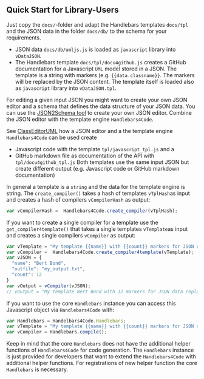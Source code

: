 <!-- BEGIN: src/readme/usage.md -->

## Quick Start for Library-Users
Just copy the `docs/`-folder and adapt the Handlebars templates `docs/tpl` and the JSON data in the folder `docs/db/` to the schema for your requirements.
* JSON data `docs/db/umljs.js` is loaded as `javascript` library into `vDataJSON`.
* The Handlebars template `docs/tpl/docu4github.js` creates a GitHub documentation for a Javascript `UML` model stored in a JSON. The template is a string with markers (e.g. `{{data.classname}}`. The markers will be replaced by the JSON content. The template itself is loaded also as `javascript` library into `vDataJSON.tpl`.

For editing a given input JSON you might want to create your own JSON editor and a schema that defines the data structure of your JSON data. You can use the [JSON2Schema tool](https://niebert.github.io/JSON2Schema) to create your own JSON editor. Combine the JSON editor with the template engine `Handlebars4Code`.

See [ClassEditorUML](https://niebert.github.io/ClassEditorUML) how a JSON editor and a the template engine `Handlebars4Code` can be used create
* Javascript code with the template `tpl/javascript_tpl.js` and a
* GitHub markdown file as documentation of the API with `tpl/docu4github_tpl.js`
Both templates use the same input JSON but create different output (e.g. Javascript code or GitHub markdown documentation)

In general a template is a `string` and the data for the template engine is string. The `create_compiler()` takes a hash of templates `vTplHash`as input and creates a hash of compilers `vCompilerHash` as output:

```javascript
var vCompilerHash =  Handlebars4Code.create_compiler(vTplHash);
```
If you want to create a single compiler for a template use the `get_compiler4template()` that takes a single templates `vTemplate`as input and creates a single compilers `vCompiler` as output:
```javascript
var vTemplate = "My template {{name}} with {{count}} markers for JSON data replacement for the output file {{outfile}}.";
var vCompiler =  Handlebars4Code.create_compiler4template(vTemplate);
var vJSON = {
  "name": "Bert Bond",
  "outfile": "my_output.txt",
  "count": 12
}
var vOutput = vCompiler(vJSON);
// vOutput = "My template Bert Bond with 12 markers for JSON data replacement for the output file my_output.txt."
```

If you want to use the core `Handlebars` instance you can access this Javascript object via `Handlebars4Code` with:
```javascript
var Handlebars = Handelbars4Code.Handlebars;
var vTemplate = "My template {{name}} with {{count}} markers for JSON data replacement for the output file {{outfile}}."
var vCompiler = Handlebars.compile();
```
Keep in mind that the core `Handlebars` does not have the additional helper functions of `Handlebars4Code` for code generation. The `Handlebars` instance is just provided for developers that want to extend the `Handlebars4Code` with additional helper functions. For registrations of new helper function the core `Handlebars` is necessary.
<!-- END:   src/readme/usage.md -->

